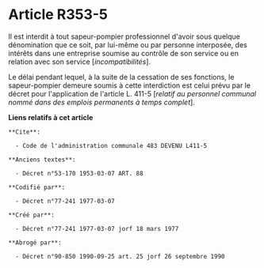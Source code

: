 # Article R353-5

Il est interdit à tout sapeur-pompier professionnel d'avoir sous quelque dénomination que ce soit, par lui-même ou par
personne interposée, des intérêts dans une entreprise soumise au contrôle de son service ou en relation avec son service
[*incompatibilités*].

Le délai pendant lequel, à la suite de la cessation de ses fonctions, le sapeur-pompier demeure soumis à cette interdiction
est celui prévu par le décret pour l'application de l'article L. 411-5 [*relatif au personnel communal nommé dans des emplois
permanents à temps complet*].

**Liens relatifs à cet article**

	**Cite**:

	  - Code de l'administration communale 483 DEVENU L411-5

	**Anciens textes**:

	  - Décret n°53-170 1953-03-07 ART. 88

	**Codifié par**:

	  - Décret n°77-241 1977-03-07

	**Créé par**:

	  - Décret n°77-241 1977-03-07 jorf 18 mars 1977

	**Abrogé par**:

	  - Décret n°90-850 1990-09-25 art. 25 jorf 26 septembre 1990
